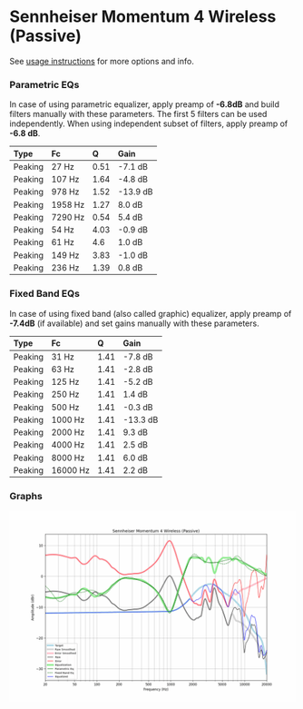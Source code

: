# Sennheiser Momentum 4 Wireless (Passive)
See [usage instructions](https://github.com/jaakkopasanen/AutoEq#usage) for more options and info.

### Parametric EQs
In case of using parametric equalizer, apply preamp of **-6.8dB** and build filters manually
with these parameters. The first 5 filters can be used independently.
When using independent subset of filters, apply preamp of **-6.8 dB**.

| Type    | Fc      |    Q | Gain     |
|:--------|:--------|:-----|:---------|
| Peaking | 27 Hz   | 0.51 | -7.1 dB  |
| Peaking | 107 Hz  | 1.64 | -4.8 dB  |
| Peaking | 978 Hz  | 1.52 | -13.9 dB |
| Peaking | 1958 Hz | 1.27 | 8.0 dB   |
| Peaking | 7290 Hz | 0.54 | 5.4 dB   |
| Peaking | 54 Hz   | 4.03 | -0.9 dB  |
| Peaking | 61 Hz   | 4.6  | 1.0 dB   |
| Peaking | 149 Hz  | 3.83 | -1.0 dB  |
| Peaking | 236 Hz  | 1.39 | 0.8 dB   |

### Fixed Band EQs
In case of using fixed band (also called graphic) equalizer, apply preamp of **-7.4dB**
(if available) and set gains manually with these parameters.

| Type    | Fc       |    Q | Gain     |
|:--------|:---------|:-----|:---------|
| Peaking | 31 Hz    | 1.41 | -7.8 dB  |
| Peaking | 63 Hz    | 1.41 | -2.8 dB  |
| Peaking | 125 Hz   | 1.41 | -5.2 dB  |
| Peaking | 250 Hz   | 1.41 | 1.4 dB   |
| Peaking | 500 Hz   | 1.41 | -0.3 dB  |
| Peaking | 1000 Hz  | 1.41 | -13.3 dB |
| Peaking | 2000 Hz  | 1.41 | 9.3 dB   |
| Peaking | 4000 Hz  | 1.41 | 2.5 dB   |
| Peaking | 8000 Hz  | 1.41 | 6.0 dB   |
| Peaking | 16000 Hz | 1.41 | 2.2 dB   |

### Graphs
![](./Sennheiser%20Momentum%204%20Wireless%20(Passive).png)